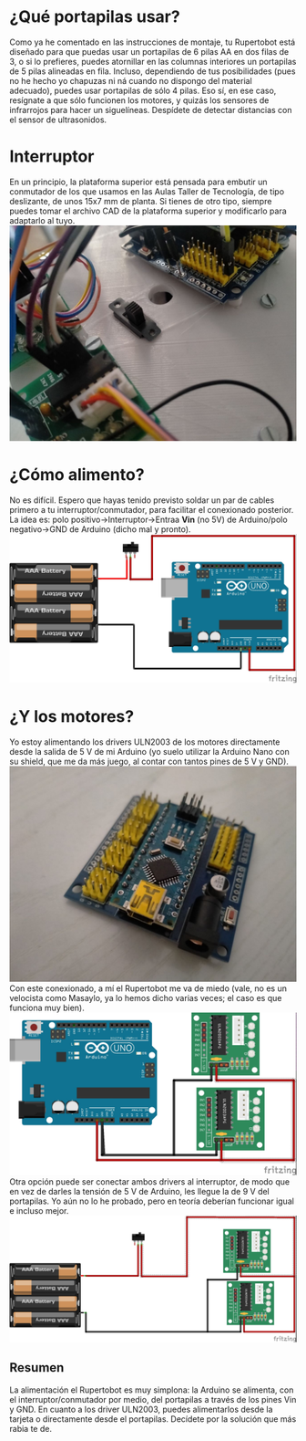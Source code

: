 # ¿Qué portapilas usar?
Como ya he comentado en las instrucciones de montaje, tu Rupertobot está diseñado para que puedas usar un portapilas de 6 pilas AA en dos filas de 3, o si lo prefieres, puedes atornillar en las columnas interiores un portapilas de 5 pilas alineadas en fila. Incluso, dependiendo de tus posibilidades (pues no he hecho yo chapuzas ni ná cuando no dispongo del material adecuado), puedes usar portapilas de sólo 4 pilas. Eso sí, en ese caso, resígnate a que sólo funcionen los motores, y quizás los sensores de infrarrojos para hacer un siguelíneas. Despídete de detectar distancias con el sensor de ultrasonidos.
# Interruptor
En un principio, la plataforma superior está pensada para embutir un conmutador de los que usamos en las Aulas Taller de Tecnología, de tipo deslizante, de unos 15x7 mm de planta. Si tienes de otro tipo, siempre puedes tomar el archivo CAD de la plataforma superior y modificarlo para adaptarlo al tuyo.  
![Conmutador](./img/conmutadorDeslizante.jpg)  
# ¿Cómo alimento?  
No es difícil. Espero que hayas tenido previsto soldar un par de cables primero a tu interruptor/conmutador, para facilitar el conexionado posterior. La idea es: polo positivo->Interruptor->Entraa **Vin** (no 5V) de Arduino/polo negativo->GND de Arduino (dicho mal y pronto).  
![Alimentación de Arduino](./img/alimentacionArduino.jpg)  
# ¿Y los motores?
Yo estoy alimentando los drivers ULN2003 de los motores directamente desde la salida de 5 V de mi Arduino (yo suelo utilizar la Arduino Nano con su shield, que me da más juego, al contar con tantos pines de 5 V y GND).  
![Imagen de Arduino Nano montada en shield](./img/nanoShield.jpg)  
Con este conexionado, a mí el Rupertobot me va de miedo (vale, no es un velocista como Masaylo, ya lo hemos dicho varias veces; el caso es que funciona muy bien).
![Alimentación Arduino y motores](./img/alimentacionDrivers.jpg)  
Otra opción puede ser conectar ambos drivers al interruptor, de modo que en vez de darles la tensión de 5 V de Arduino, les llegue la de 9 V del portapilas. Yo aún no lo he probado, pero en teoría deberían funcionar igual e incluso mejor.  
![Alimentación de motores directamente dese portapilas](./img/alimentacionDrivers2.jpg)  
## Resumen
La alimentación el Rupertobot es muy simplona: la Arduino se alimenta, con el interruptor/conmutador por medio, del portapilas a través de los pines Vin y GND. En cuanto a los driver ULN2003, puedes alimentarlos desde la tarjeta o directamente desde el portapilas. Decídete por la solución que más rabia te de.